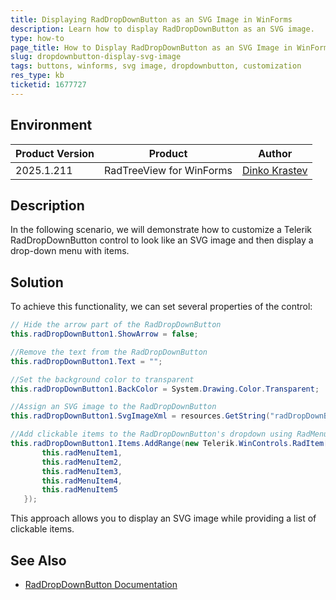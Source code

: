 ```yaml
---
title: Displaying RadDropDownButton as an SVG Image in WinForms
description: Learn how to display RadDropDownButton as an SVG image.
type: how-to
page_title: How to Display RadDropDownButton as an SVG Image in WinForms
slug: dropdownbutton-display-svg-image
tags: buttons, winforms, svg image, dropdownbutton, customization
res_type: kb
ticketid: 1677727
---
```


## Environment

|Product Version|Product|Author|
|----|----|----|
|2025.1.211|RadTreeView for WinForms|[Dinko Krastev](https://www.telerik.com/blogs/author/dinko-krastev)|

## Description

In the following scenario, we will demonstrate how to customize a Telerik RadDropDownButton control to look like an SVG image and then display a drop-down menu with items.

## Solution

To achieve this functionality, we can set several properties of the control:

````C#
// Hide the arrow part of the RadDropDownButton
this.radDropDownButton1.ShowArrow = false;

//Remove the text from the RadDropDownButton
this.radDropDownButton1.Text = "";

//Set the background color to transparent
this.radDropDownButton1.BackColor = System.Drawing.Color.Transparent;

//Assign an SVG image to the RadDropDownButton
this.radDropDownButton1.SvgImageXml = resources.GetString("radDropDownButton1.SvgImageXml");

//Add clickable items to the RadDropDownButton's dropdown using RadMenuItems**:
this.radDropDownButton1.Items.AddRange(new Telerik.WinControls.RadItem[] {
       this.radMenuItem1,
       this.radMenuItem2,
       this.radMenuItem3,
       this.radMenuItem4,
       this.radMenuItem5
   });

````

This approach allows you to display an SVG image while providing a list of clickable items. 

## See Also

- [RadDropDownButton Documentation](https://docs.telerik.com/devtools/winforms/controls/buttons/dropdownbutton/dropdownbutton)
